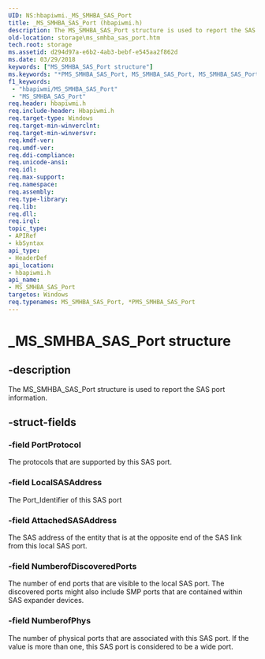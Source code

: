 ```yaml
---
UID: NS:hbapiwmi._MS_SMHBA_SAS_Port
title: _MS_SMHBA_SAS_Port (hbapiwmi.h)
description: The MS_SMHBA_SAS_Port structure is used to report the SAS port information.
old-location: storage\ms_smhba_sas_port.htm
tech.root: storage
ms.assetid: d294d97a-e6b2-4ab3-bebf-e545aa2f862d
ms.date: 03/29/2018
keywords: ["MS_SMHBA_SAS_Port structure"]
ms.keywords: "*PMS_SMHBA_SAS_Port, MS_SMHBA_SAS_Port, MS_SMHBA_SAS_Port structure [Storage Devices], PMS_SMHBA_SAS_Port, PMS_SMHBA_SAS_Port structure pointer [Storage Devices], _MS_SMHBA_SAS_Port, hbapiwmi/MS_SMHBA_SAS_Port, hbapiwmi/PMS_SMHBA_SAS_Port, storage.ms_smhba_sas_port, structs-Fibre_c7678d06-756a-4733-bdff-35571ff2c571.xml"
f1_keywords:
 - "hbapiwmi/MS_SMHBA_SAS_Port"
 - "MS_SMHBA_SAS_Port"
req.header: hbapiwmi.h
req.include-header: Hbapiwmi.h
req.target-type: Windows
req.target-min-winverclnt: 
req.target-min-winversvr: 
req.kmdf-ver: 
req.umdf-ver: 
req.ddi-compliance: 
req.unicode-ansi: 
req.idl: 
req.max-support: 
req.namespace: 
req.assembly: 
req.type-library: 
req.lib: 
req.dll: 
req.irql: 
topic_type:
- APIRef
- kbSyntax
api_type:
- HeaderDef
api_location:
- hbapiwmi.h
api_name:
- MS_SMHBA_SAS_Port
targetos: Windows
req.typenames: MS_SMHBA_SAS_Port, *PMS_SMHBA_SAS_Port
---
```


# _MS_SMHBA_SAS_Port structure


## -description


The MS_SMHBA_SAS_Port structure is used to report the SAS port information.


## -struct-fields




### -field PortProtocol

The protocols that are supported by this SAS port.


### -field LocalSASAddress

The Port_Identifier of this SAS port


### -field AttachedSASAddress

The SAS address of the entity that is at the opposite end of the SAS link from this local SAS port.


### -field NumberofDiscoveredPorts

The number of end ports that are visible to the local SAS port. The discovered ports might also include SMP ports that are contained within SAS expander devices.


### -field NumberofPhys

The number of physical ports that are associated with this SAS port. If the value is more than one, this SAS port is considered to be a wide port.

